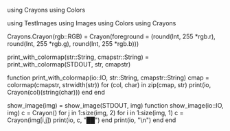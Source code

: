 using Crayons
using Colors



using TestImages
using Images
using Colors
using Crayons




Crayons.Crayon(rgb::RGB) = Crayon(foreground = (round(Int, 255 *rgb.r),
                                                round(Int, 255 *rgb.g),
                                                round(Int, 255 *rgb.b)))


print_with_colormap(str::String, cmapstr::String) = print_with_colormap(STDOUT, str, cmapstr)

function print_with_colormap(io::IO, str::String, cmapstr::String)
	cmap = colormap(cmapstr, strwidth(str))
	for (col, char) in zip(cmap, str)
		print(io, Crayon(col)(string(char)))
	end
end



show_image(img) = show_image(STDOUT, img)
function show_image(io::IO, img)
	c = Crayon()
	for j in 1:size(img, 2)
		for i in 1:size(img, 1)
			c = Crayon(img[i,j])
			print(io, c, "██")
		end
		print(io, "\n")
	end
end